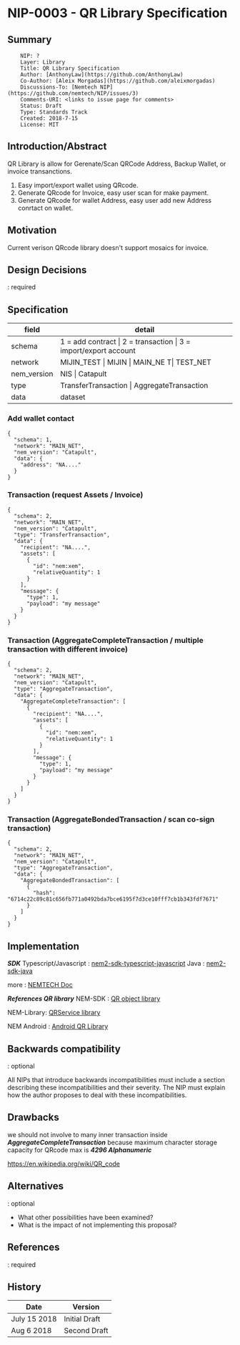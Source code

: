 # NIP-0003 - QR Library Specification

## Summary

```
    NIP: ?
    Layer: Library
    Title: QR Library Specification
    Author: [AnthonyLaw](https://github.com/AnthonyLaw)
    Co-Author: [Aleix Morgadas](https://github.com/aleixmorgadas)
    Discussions-To: [Nemtech NIP](https://github.com/nemtech/NIP/issues/3)
    Comments-URI: <links to issue page for comments>
    Status: Draft
    Type: Standards Track
    Created: 2018-7-15
    License: MIT
```

## Introduction/Abstract

QR Library is allow for Gerenate/Scan QRCode Address, Backup Wallet, or invoice transanctions.

1. Easy import/export wallet using QRcode.
2. Generate QRcode for Invoice, easy user scan for make payment.
3. Generate QRcode for wallet Address, easy user add new Address conrtact on wallet.

## Motivation

Current verison QRcode library doesn't support mosaics for invoice.

## Design Decisions
: required

## Specification


| **field** | **detail**                              |
| --------- | --------------------------------------- |
| schema         | 1 = add contract \| 2 = transaction \| 3 = import/export account |
| network      |  MIJIN_TEST \| MIJIN \| MAIN_NE T\| TEST_NET       |
| nem_version      | NIS \| Catapult                 |
| type      | TransferTransaction \| AggregateTransaction   |
| data      | dataset                                 |

### Add wallet contact
```
{
  "schema": 1,
  "network": "MAIN_NET",
  "nem_version": "Catapult",
  "data": {
    "address": "NA...."
  }
}
```

### Transaction (request Assets / Invoice)
```
{
  "schema": 2,
  "network": "MAIN_NET",
  "nem_version": "Catapult",
  "type": "TransferTransaction",
  "data": {
    "recipient": "NA....",
    "assets": [
      {
        "id": "nem:xem",
        "relativeQuantity": 1
      }
    ],
    "message": {
      "type": 1,
      "payload": "my message"
    }
  }
}
```

### Transaction  (AggregateCompleteTransaction / multiple transaction with different invoice)
```
{
  "schema": 2,
  "network": "MAIN_NET",
  "nem_version": "Catapult",
  "type": "AggregateTransaction",
  "data": {
    "AggregateCompleteTransaction": [
      {
        "recipient": "NA....",
        "assets": [
          {
            "id": "nem:xem",
            "relativeQuantity": 1
          }
        ],
        "message": {
          "type": 1,
          "payload": "my message"
        }
      }
    ]
  }
}
```

### Transaction (AggregateBondedTransaction / scan co-sign transaction)
```
{
  "schema": 2,
  "network": "MAIN_NET",
  "nem_version": "Catapult",
  "type": "AggregateTransaction",
  "data": {
    "AggregateBondedTransaction": [
      {
        "hash": "6714c22c89c81c656fb771a0492bda7bce6195f7d3ce10fff7cb1b343fdf7671"
      }
    ]
  }
}
```

## Implementation

***SDK*** 
Typescript/Javascript : [nem2-sdk-typescript-javascript](https://github.com/nemtech/nem2-sdk-typescript-javascript)
Java : [nem2-sdk-java](https://github.com/nemtech/nem2-sdk-java)

more : [NEMTECH Doc](https://nemtech.github.io/sdk/languages.html)

***References QR library***
NEM-SDK : [QR object library](https://github.com/QuantumMechanics/NEM-sdk/blob/9e1d881171eb5c32d61791f8078deba962b56692/src/model/objects/qr.js)

NEM-Library: [QRService library](https://github.com/aleixmorgadas/nem-library-ts/blob/fa649c5854287ee122bd635f2c1507d5218a952e/src/services/QRService.ts)

NEM Android : [Android QR Library](https://github.com/NemProject/NEMAndroidApp/tree/9e9db2233b436e8fdbc35161e52e69171c8c7eb3/app/src/main/java/org/nem/nac/models/qr)

## Backwards compatibility

: optional

All NIPs that introduce backwards incompatibilities must include a section describing these incompatibilities and their severity. The NIP must explain how the author proposes to deal with these incompatibilities.

## Drawbacks

we should not involve to many inner transaction inside ***AggregateCompleteTransaction***
because maximum character storage capacity for QRcode max is ***4296 Alphanumeric***

https://en.wikipedia.org/wiki/QR_code

## Alternatives

: optional

- What other possibilities have been examined?
- What is the impact of not implementing this proposal?

## References

: required

## History

| **Date**     | **Version**   |
| ------------ | ------------- |
| July 15 2018 | Initial Draft |
| Aug 6 2018   | Second Draft  |
